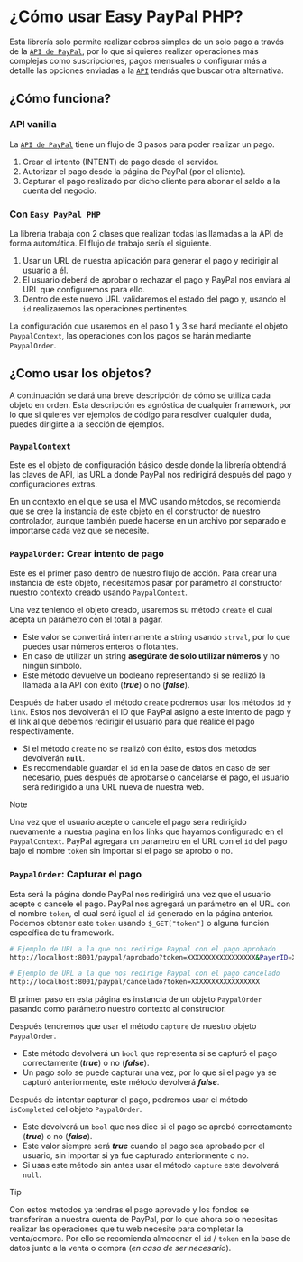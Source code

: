 # ¿Cómo usar Easy PayPal PHP?

Esta librería solo permite realizar cobros simples de un solo pago a través de la [`API de PayPal`](https://developer.paypal.com/api/rest/), por lo que si quieres realizar operaciones más complejas como suscripciones, pagos mensuales o configurar más a detalle las opciones enviadas a la [`API`](https://developer.paypal.com/api/rest/) tendrás que buscar otra alternativa.

## ¿Cómo funciona?

### API vanilla

La [`API de PayPal`](https://developer.paypal.com/api/rest/) tiene un flujo de 3 pasos para poder realizar un pago.

1. Crear el intento (INTENT) de pago desde el servidor.
2. Autorizar el pago desde la página de PayPal (por el cliente).
3. Capturar el pago realizado por dicho cliente para abonar el saldo a la cuenta del negocio.

### Con `Easy PayPal PHP`

La librería trabaja con 2 clases que realizan todas las llamadas a la API de forma automática. El flujo de trabajo sería el siguiente.

1. Usar un URL de nuestra aplicación para generar el pago y redirigir al usuario a él.
2. El usuario deberá de aprobar o rechazar el pago y PayPal nos enviará al URL que configuremos para ello.
3. Dentro de este nuevo URL validaremos el estado del pago y, usando el `id` realizaremos las operaciones pertinentes.

La configuración que usaremos en el paso 1 y 3 se hará mediante el objeto `PaypalContext`, las operaciones con los pagos se harán mediante `PaypalOrder`.


## ¿Como usar los objetos?

A continuación se dará una breve descripción de cómo se utiliza cada objeto en orden. Esta descripción es agnóstica de cualquier framework, por lo que si quieres ver ejemplos de código para resolver cualquier duda, puedes dirigirte a la sección de ejemplos.

### `PaypalContext`

Este es el objeto de configuración básico desde donde la librería obtendrá las claves de API, las URL a donde PayPal nos redirigirá después del pago y configuraciones extras.

En un contexto en el que se usa el MVC usando métodos, se recomienda que se cree la instancia de este objeto en el constructor de nuestro controlador, aunque también puede hacerse en un archivo por separado e importarse cada vez que se necesite.


### `PaypalOrder`: Crear intento de pago

Este es el primer paso dentro de nuestro flujo de acción. Para crear una instancia de este objeto, necesitamos pasar por parámetro al constructor nuestro contexto creado usando `PaypalContext`.

Una vez teniendo el objeto creado, usaremos su método `create` el cual acepta un parámetro con el total a pagar.
- Este valor se convertirá internamente a string usando `strval`, por lo que puedes usar números enteros o flotantes. 
- En caso de utilizar un string **asegúrate de solo utilizar números** y no ningún símbolo. 
- Este método devuelve un booleano representando si se realizó la llamada a la API con éxito (***true***) o no (***false***).

Después de haber usado el método `create` podremos usar los métodos `id` y `link`. Estos nos devolverán el ID que PayPal asignó a este intento de pago y el link al que debemos redirigir el usuario para que realice el pago respectivamente.
- Si el método `create` no se realizó con éxito, estos dos métodos devolverán **`null`**.
- Es recomendable guardar el `id` en la base de datos en caso de ser necesario, pues después de aprobarse o cancelarse el pago, el usuario será redirigido a una URL nueva de nuestra web.

> [!NOTE]  
> Una vez que el usuario acepte o cancele el pago sera redirigido nuevamente a nuestra pagina en los links que hayamos configurado en el `PaypalContext`. PayPal agregara un parametro en el URL con el `id` del pago bajo el nombre `token` sin importar si el pago se aprobo o no.


### `PaypalOrder`: Capturar el pago

Esta será la página donde PayPal nos redirigirá una vez que el usuario acepte o cancele el pago. PayPal nos agregará un parámetro en el URL con el nombre `token`, el cual será igual al `id` generado en la página anterior. Podemos obtener este `token` usando `$_GET["token"]` o alguna función específica de tu framework.

```bash
# Ejemplo de URL a la que nos redirige Paypal con el pago aprobado
http://localhost:8001/paypal/aprobado?token=XXXXXXXXXXXXXXXXX&PayerID=XXXXXXXXXXXXX

# Ejemplo de URL a la que nos redirige Paypal con el pago cancelado
http://localhost:8001/paypal/cancelado?token=XXXXXXXXXXXXXXXXX
```

El primer paso en esta página es instancia de un objeto `PaypalOrder` pasando como parámetro nuestro contexto al constructor.

Después tendremos que usar el método `capture` de nuestro objeto `PaypalOrder`.
- Este método devolverá un `bool` que representa si se capturó el pago correctamente (***true***) o no (***false***).
- Un pago solo se puede capturar una vez, por lo que si el pago ya se capturó anteriormente, este método devolverá ***false***.

Después de intentar capturar el pago, podremos usar el método `isCompleted` del objeto `PaypalOrder`.
- Este devolverá un `bool` que nos dice si el pago se aprobó correctamente (***true***) o no (***false***).
- Este valor siempre será ***true*** cuando el pago sea aprobado por el usuario, sin importar si ya fue capturado anteriormente o no.
- Si usas este método sin antes usar el método `capture` este devolverá `null`.

> [!TIP]
> Con estos metodos ya tendras el pago aprovado y los fondos se transferiran a nuestra cuenta de PayPal, por lo que ahora solo necesitas realizar las operaciones que tu web necesite para completar la venta/compra. Por ello se recomienda almacenar el `id` / `token` en la base de datos junto a la venta o compra (_en caso de ser necesario_).

